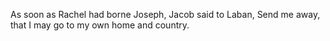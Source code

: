 As soon as Rachel had borne Joseph, Jacob said to Laban, Send me away, that I may go to my own home and country.
